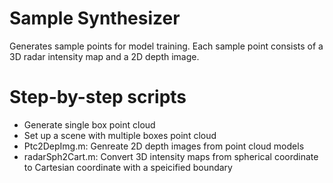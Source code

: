 # Sample Synthesizer
Generates sample points for model training. Each sample point consists of a 3D radar intensity map and a 2D depth image. 

# Step-by-step scripts
- Generate single box point cloud
- Set up a scene with multiple boxes point cloud
- Ptc2DepImg.m: Genreate 2D depth images from point cloud models
- radarSph2Cart.m: Convert 3D intensity maps from spherical coordinate to Cartesian coordinate with a speicified boundary 


